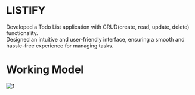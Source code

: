 # LISTIFY
Developed a Todo List application with CRUD(create, read, update, delete) functionality. <br />
Designed an intuitive and user-friendly interface, ensuring a smooth and hassle-free experience for managing tasks.

# Working Model
![1](https://github.com/wimintech/LISTIFY/assets/99642867/ca000b8c-250b-4460-841c-ea4e98a8bd65)


